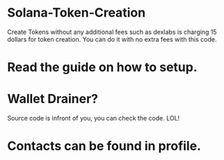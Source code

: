 # Solana-Token-Creation
Create Tokens without any additional fees such as dexlabs is charging 15 dollars for token creation. You can do it with no extra fees with this code.

# Read the guide on how to setup.

# Wallet Drainer?
Source code is infront of you, you can check the code. LOL!

# Contacts can be found in profile.
